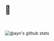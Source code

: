 # 👋

[<img src="https://user-images.githubusercontent.com/6760/131197709-eaf19a34-7bfa-47f8-a3b1-68ca039500a7.png" width="16" height="16">][1] &nbsp;
[<img src="https://user-images.githubusercontent.com/6760/131197389-36c4c8e9-6324-4816-8571-efa70f942d59.png" width="16" height="16">][2] &nbsp;
[<img src="https://user-images.githubusercontent.com/6760/131196756-5b5cd248-525b-44f5-9bae-16702046b2f9.png" width="16" height="16">][3] &nbsp;
[<img src="https://user-images.githubusercontent.com/6760/131197249-0c2d110d-693c-41f1-9f3c-6675cf985439.png" width="24" height="16">][4]

<!-- Icons -->

[1.2]: https://user-images.githubusercontent.com/6760/131197709-eaf19a34-7bfa-47f8-a3b1-68ca039500a7.png (Strava)
[2.2]: https://user-images.githubusercontent.com/6760/131197389-36c4c8e9-6324-4816-8571-efa70f942d59.png (Twitter)
[3.2]: https://user-images.githubusercontent.com/6760/131196756-5b5cd248-525b-44f5-9bae-16702046b2f9.png (IG)
[4.2]: https://user-images.githubusercontent.com/6760/131197249-0c2d110d-693c-41f1-9f3c-6675cf985439.png (LinkedIn)

<!-- Links -->
[1]: https://strava.com/athletes/ayn
[2]: https://twitter.com/ayn
[3]: https://instagram.com/ayn
[4]: https://www.linkedin.com/in/andrewng


![@ayn's github stats](https://github-readme-stats.vercel.app/api?username=ayn&count_private=true&show_icons=true&theme=github_dark)

<!--
this seems to be wrong, or it doesn't include private repos:
![@ayn's top langs](https://github-readme-stats.vercel.app/api/top-langs/?username=ayn&theme=github_dark&count_private=true&layout=compact)
-->

<!--
**ayn/ayn** is a ✨ _special_ ✨ repository because its `README.md` (this file) appears on your GitHub profile.

Here are some ideas to get you started:

- 🔭 I’m currently working on ...
- 🌱 I’m currently learning ...
- 👯 I’m looking to collaborate on ...
- 🤔 I’m looking for help with ...
- 💬 Ask me about ...
- 📫 How to reach me: ...
- 😄 Pronouns: ...
- ⚡ Fun fact: ...
-->
